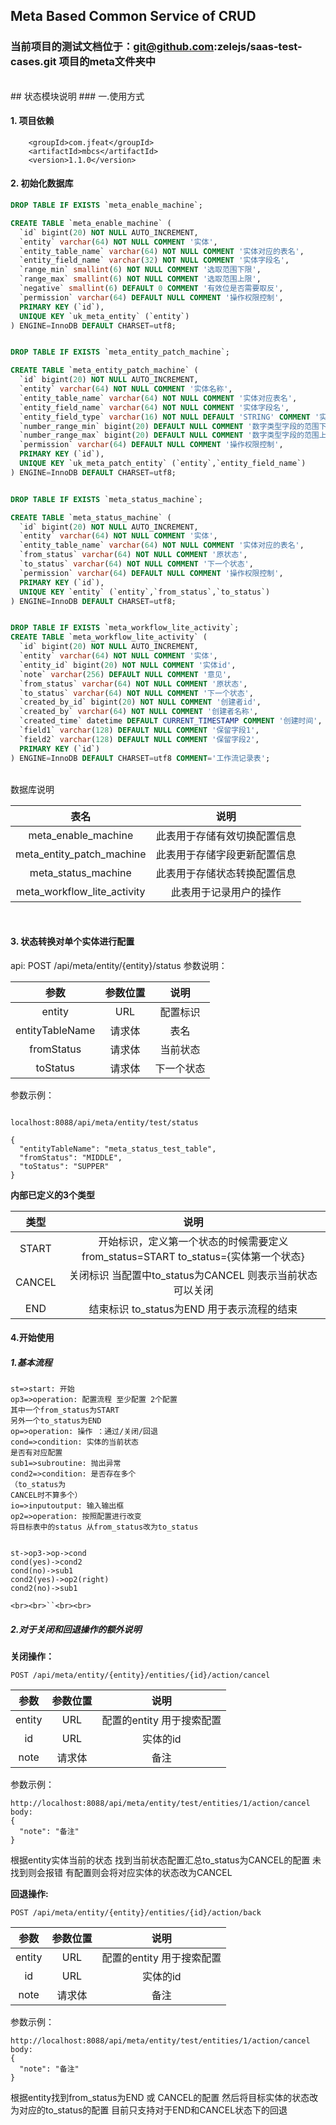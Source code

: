 ## Meta Based Common Service of CRUD

### 当前项目的测试文档位于：git@github.com:zelejs/saas-test-cases.git 项目的meta文件夹中

<br>
## 状态模块说明
### 一.使用方式

#### 1. 项目依赖

```
    <groupId>com.jfeat</groupId>
    <artifactId>mbcs</artifactId>
    <version>1.1.0</version>
```

#### 2. 初始化数据库

```SQL
DROP TABLE IF EXISTS `meta_enable_machine`;

CREATE TABLE `meta_enable_machine` (
  `id` bigint(20) NOT NULL AUTO_INCREMENT,
  `entity` varchar(64) NOT NULL COMMENT '实体',
  `entity_table_name` varchar(64) NOT NULL COMMENT '实体对应的表名',
  `entity_field_name` varchar(32) NOT NULL COMMENT '实体字段名',
  `range_min` smallint(6) NOT NULL COMMENT '选取范围下限',
  `range_max` smallint(6) NOT NULL COMMENT '选取范围上限',
  `negative` smallint(6) DEFAULT 0 COMMENT '有效位是否需要取反',
  `permission` varchar(64) DEFAULT NULL COMMENT '操作权限控制',
  PRIMARY KEY (`id`),
  UNIQUE KEY `uk_meta_entity` (`entity`)
) ENGINE=InnoDB DEFAULT CHARSET=utf8;


DROP TABLE IF EXISTS `meta_entity_patch_machine`;

CREATE TABLE `meta_entity_patch_machine` (
  `id` bigint(20) NOT NULL AUTO_INCREMENT,
  `entity` varchar(64) NOT NULL COMMENT '实体名称',
  `entity_table_name` varchar(64) NOT NULL COMMENT '实体对应表名',
  `entity_field_name` varchar(64) NOT NULL COMMENT '实体字段名',
  `entity_field_type` varchar(16) NOT NULL DEFAULT 'STRING' COMMENT '实体字段类型',
  `number_range_min` bigint(20) DEFAULT NULL COMMENT '数字类型字段的范围下限',
  `number_range_max` bigint(20) DEFAULT NULL COMMENT '数字类型字段的范围上限',
  `permission` varchar(64) DEFAULT NULL COMMENT '操作权限控制',
  PRIMARY KEY (`id`),
  UNIQUE KEY `uk_meta_patch_entity` (`entity`,`entity_field_name`)
) ENGINE=InnoDB DEFAULT CHARSET=utf8;


DROP TABLE IF EXISTS `meta_status_machine`;

CREATE TABLE `meta_status_machine` (
  `id` bigint(20) NOT NULL AUTO_INCREMENT,
  `entity` varchar(64) NOT NULL COMMENT '实体',
  `entity_table_name` varchar(64) NOT NULL COMMENT '实体对应的表名',
  `from_status` varchar(64) NOT NULL COMMENT '原状态',
  `to_status` varchar(64) NOT NULL COMMENT '下一个状态',
  `permission` varchar(64) DEFAULT NULL COMMENT '操作权限控制',
  PRIMARY KEY (`id`),
  UNIQUE KEY `entity` (`entity`,`from_status`,`to_status`)
) ENGINE=InnoDB DEFAULT CHARSET=utf8;


DROP TABLE IF EXISTS `meta_workflow_lite_activity`;
CREATE TABLE `meta_workflow_lite_activity` (
  `id` bigint(20) NOT NULL AUTO_INCREMENT,
  `entity` varchar(64) NOT NULL COMMENT '实体',
  `entity_id` bigint(20) NOT NULL COMMENT '实体id',
  `note` varchar(256) DEFAULT NULL COMMENT '意见',
  `from_status` varchar(64) NOT NULL COMMENT '原状态',
  `to_status` varchar(64) NOT NULL COMMENT '下一个状态',
  `created_by_id` bigint(20) NOT NULL COMMENT '创建者id',
  `created_by` varchar(64) NOT NULL COMMENT '创建者名称',
  `created_time` datetime DEFAULT CURRENT_TIMESTAMP COMMENT '创建时间',
  `field1` varchar(128) DEFAULT NULL COMMENT '保留字段1',
  `field2` varchar(128) DEFAULT NULL COMMENT '保留字段2',
  PRIMARY KEY (`id`)
) ENGINE=InnoDB DEFAULT CHARSET=utf8 COMMENT='工作流记录表';

```

<br>
数据库说明

|            表名            |             说明             |
| :-------------------------: | :--------------------------: |
|     meta_enable_machine     | 此表用于存储有效切换配置信息 |
|  meta_entity_patch_machine  | 此表用于存储字段更新配置信息 |
|     meta_status_machine     | 此表用于存储状态转换配置信息 |
| meta_workflow_lite_activity |    此表用于记录用户的操作    |

<br>

#### 3. 状态转换对单个实体进行配置

api: POST /api/meta/entity/{entity}/status
参数说明：

|      参数      | 参数位置 |    说明    |
| :-------------: | :------: | :--------: |
|     entity     |   URL   |  配置标识  |
| entityTableName |  请求体  |    表名    |
|   fromStatus   |  请求体  |  当前状态  |
|    toStatus    |  请求体  | 下一个状态 |

参数示例：

```

localhost:8088/api/meta/entity/test/status

{
  "entityTableName": "meta_status_test_table",
  "fromStatus": "MIDDLE",
  "toStatus": "SUPPER"
}
```

**内部已定义的3个类型**

|  类型  |                                        说明                                        |
| :----: | :---------------------------------------------------------------------------------: |
| START | 开始标识，定义第一个状态的时候需要定义 from_status=START to_status={实体第一个状态} |
| CANCEL |              关闭标识 当配置中to_status为CANCEL 则表示当前状态可以关闭              |
|  END  |                     结束标识 to_status为END 用于表示流程的结束                     |

#### 4.开始使用

##### 1.基本流程

```flow
st=>start: 开始
op3=>operation: 配置流程 至少配置 2个配置
其中一个from_status为START
另外一个to_status为END
op=>operation: 操作 ：通过/关闭/回退
cond=>condition: 实体的当前状态
是否有对应配置
sub1=>subroutine: 抛出异常
cond2=>condition: 是否存在多个
（to_status为
CANCEL时不算多个）
io=>inputoutput: 输入输出框
op2=>operation: 按照配置进行改变
将目标表中的status 从from_status改为to_status


st->op3->op->cond
cond(yes)->cond2
cond(no)->sub1
cond2(yes)->op2(right)
cond2(no)->sub1
```

`<br><br>``<br><br>`

##### 2.对于关闭和回退操作的额外说明

**关闭操作：**

`POST /api/meta/entity/{entity}/entities/{id}/action/cancel`

|  参数  | 参数位置 |           说明           |
| :----: | :------: | :-----------------------: |
| entity |   URL   | 配置的entity 用于搜索配置 |
|   id   |   URL   |         实体的id         |
|  note  |  请求体  |           备注           |

参数示例：

```
http://localhost:8088/api/meta/entity/test/entities/1/action/cancel
body:
{
  "note": "备注"
}
```

根据entity实体当前的状态 找到当前状态配置汇总to_status为CANCEL的配置
未找到则会报错
有配置则会将对应实体的状态改为CANCEL

**回退操作:**

`POST /api/meta/entity/{entity}/entities/{id}/action/back`

|  参数  | 参数位置 |           说明           |
| :----: | :------: | :-----------------------: |
| entity |   URL   | 配置的entity 用于搜索配置 |
|   id   |   URL   |         实体的id         |
|  note  |  请求体  |           备注           |

参数示例：

```
http://localhost:8088/api/meta/entity/test/entities/1/action/cancel
body:
{
  "note": "备注"
}
```

根据entity找到from_status为END 或 CANCEL的配置 然后将目标实体的状态改为对应的to_status的配置
目前只支持对于END和CANCEL状态下的回退
